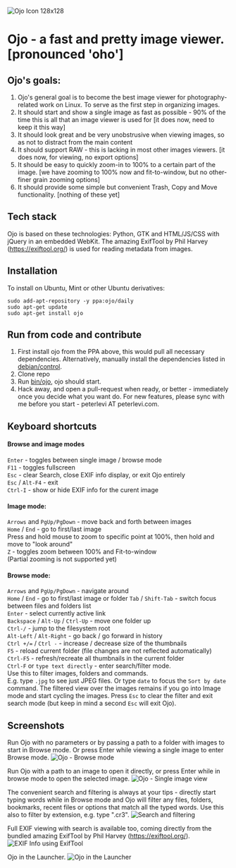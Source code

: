 ![Ojo Icon 128x128](http://i.imgur.com/C8RZmp2.png)

# Ojo - a fast and pretty image viewer. [pronounced 'oho']

## Ojo's goals:

1. Ojo's general goal is to become the best image viewer for photography-related work on Linux. To serve as the first step in organizing images.
2. It should start and show a single image as fast as possible - 90% of the time this is all that an image viewer is used for [it does now, need to keep it this way]
3. It should look great and be very unobstrusive when viewing images, so as not to distract from the main content
4. It should support RAW - this is lacking in most other images viewers. [it does now, for viewing, no export options]
5. It should be easy to quickly zoom-in to 100% to a certain part of the image. [we have zooming to 100% now and fit-to-window, but no other-finer grain zooming options]
6. It should provide some simple but convenient Trash, Copy and Move functionality. [nothing of these yet]

## Tech stack
Ojo is based on these technologies: Python, GTK and HTML/JS/CSS with jQuery in an embedded WebKit.
The amazing ExifTool by Phil Harvey (https://exiftool.org/) is used for reading metadata from images.

## Installation
To install on Ubuntu, Mint or other Ubuntu derivatives:
```
sudo add-apt-repository -y ppa:ojo/daily
sudo apt-get update
sudo apt-get install ojo
```

## Run from code and contribute
1. First install ojo from the PPA above, this would pull all necessary dependencies. Alternatively, manually install the dependencies listed in [debian/control](debian/control).
2. Clone repo
3. Run [bin/ojo](bin/ojo), ojo should start.
4. Hack away, and open a pull-request when ready, or better - immediately once you decide what you want do. For new features, please sync with me before you start - peterlevi AT peterlevi.com. 

## Keyboard shortcuts

#### Browse and image modes
`Enter` - toggles between single image / browse mode  
`F11` - toggles fullscreen  
`Esc` - clear Search, close EXIF info display, or exit Ojo entirely  
`Esc` / `Alt-F4` - exit  
`Ctrl-I` - show or hide EXIF info for the curent image 

#### Image mode:

`Arrows` and `PgUp/PgDown` - move back and forth between images  
`Home` / `End` - go to first/last image  
Press and hold mouse to zoom to specific point at 100%, then hold and move to "look around"  
`Z` - toggles zoom between 100% and Fit-to-window   
(Partial zooming is not supported yet)  

#### Browse mode:

`Arrows` and `PgUp/PgDown` - navigate around  
`Home` / `End` - go to first/last image or folder
`Tab` / `Shift-Tab` - switch focus between files and folders list   
`Enter` - select currently active link  
`Backspace` / `Alt-Up` / `Ctrl-Up` - move one folder up  
`Ctrl-/` - jump to the filesystem root  
`Alt-Left` / `Alt-Right` - go back / go forward in history  
`Ctrl +/=` / `Ctrl -` - increase / decrease size of the thumbnails  
`F5` - reload current folder (file changes are not reflected automatically)  
`Ctrl-F5` - refresh/recreate all thumbnails in the current folder  
`Ctrl-F` or `type text directly` - enter search/filter mode.  
Use this to filter images, folders and commands.  
E.g. type `.jpg` to see just JPEG files. Or type `date` to focus the `Sort by date` command.
The filtered view over the images remains if you go into Image mode and start cycling the images.
Press `Esc` to clear the filter and exit search mode (but keep in mind a second `Esc` will exit Ojo).

## Screenshots
Run Ojo with no parameters or by passing a path to a folder with images to start in Browse mode. Or press Enter while viewing a single image to enter Browse mode.
![Ojo - Browse mode](https://user-images.githubusercontent.com/1457048/83980909-f81ebb80-a921-11ea-94a3-8ffeb567bb6f.png)

Run Ojo with a path to an image to open it directly, or press Enter while in browse mode to open the selected image.
![Ojo - Single image view](https://user-images.githubusercontent.com/1457048/83980913-fc4ad900-a921-11ea-96a1-15715572e5ef.png)

The convenient search and filtering is always at your tips - directly start typing words while in Browse mode and Ojo will filter any files, folders, bookmarks, recent files or options that match all the typed words. Use this also to filter by extension, e.g. type ".cr3".
![Search and filtering](https://user-images.githubusercontent.com/1457048/83981136-eccc8f80-a923-11ea-8175-c3a3c3eadd3c.png)

Full EXIF viewing with search is available too, coming directly from the bundled amazing ExifTool by Phil Harvey (https://exiftool.org/).
![EXIF Info using ExifTool](https://user-images.githubusercontent.com/1457048/83981137-ee965300-a923-11ea-8e31-95d8b5d2715f.png)

Ojo in the Launcher.
![Ojo in the Launcher](https://user-images.githubusercontent.com/1457048/83980930-1e445b80-a922-11ea-98c3-92ce08c17a26.png)


